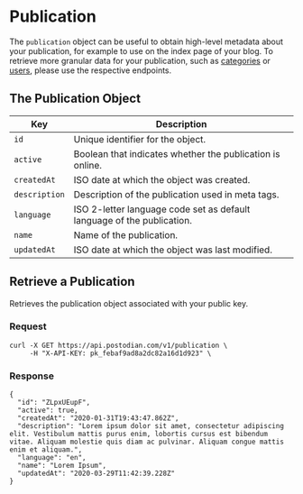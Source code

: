# Publication

The `publication` object can be useful to obtain high-level metadata about your publication, for example to use on the index page of your blog. To retrieve more granular data for your publication, such as [categories](https://postodian.com/docs/categories) or [users](https://postodian.com/docs/users), please use the respective endpoints.

## The Publication Object

| Key | Description |
| --- | --- |
| `id` | Unique identifier for the object. |
| `active` | Boolean that indicates whether the publication is online. |
| `createdAt` | ISO date at which the object was created. |
| `description` | Description of the publication used in meta tags. |
| `language` | ISO 2-letter language code set as default language of the publication. |
| `name` | Name of the publication. |
| `updatedAt` | ISO date at which the object was last modified. |

## Retrieve a Publication

Retrieves the publication object associated with your public key.

### Request

```
curl -X GET https://api.postodian.com/v1/publication \
     -H "X-API-KEY: pk_febaf9ad8a2dc82a16d1d923" \
```

### Response

```
{
  "id": "ZLpxUEupF",
  "active": true,
  "createdAt": "2020-01-31T19:43:47.862Z",
  "description": "Lorem ipsum dolor sit amet, consectetur adipiscing elit. Vestibulum mattis purus enim, lobortis cursus est bibendum vitae. Aliquam molestie quis diam ac pulvinar. Aliquam congue mattis enim et aliquam.",
  "language": "en",
  "name": "Lorem Ipsum",
  "updatedAt": "2020-03-29T11:42:39.228Z"
}
```
